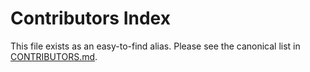 # Contributors Index

This file exists as an easy-to-find alias.
Please see the canonical list in [CONTRIBUTORS.md](./CONTRIBUTORS.md).
